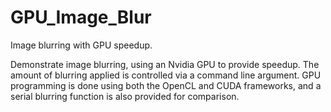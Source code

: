 # GPU_Image_Blur
 Image blurring with GPU speedup.

 Demonstrate image blurring, using an Nvidia GPU to provide speedup. The amount of blurring applied
 is controlled via a command line argument.
 GPU programming is done using both the OpenCL and CUDA frameworks, and a serial blurring function is also
 provided for comparison. 
